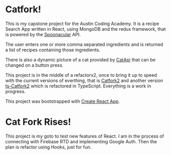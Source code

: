 # Catfork!

This is my capstone project for the Austin Coding Academy. It is a recipe Search App written in React, using MongoDB and the redux framework, that is powered by the [Spoonacular](https://spoonacular.com/) API.

The user enters one or more comma separated ingredients and is returned a list of recipes containing those ingredients.

There is also a dynamic picture of a cat provided by [CatApi](https://thecatapi.com/) that can be changed on a button press.

This project is in the middle of a refactorx2, once to bring it up to speed with the current versions of everthing, that is [Catfork2](https://github.com/stefanbemelmans/Catfork2) and another version [ts-Catfork2](https://github.com/stefanbemelmans/ts-catfork2) which is refactored in TypeScript. Everything is a work in progress.


This project was bootstrapped with [Create React App](https://github.com/facebookincubator/create-react-app).
# Cat Fork Rises!

This project is my goto to test new features of React. I am in the process of connecting with Firebase RTD and implementing Google Auth. Then the plan is refactor using Hooks, just for fun. 
